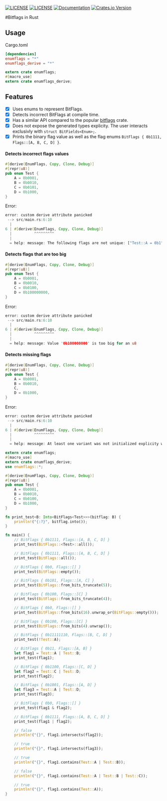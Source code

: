 [![LICENSE](https://img.shields.io/badge/license-MIT-blue.svg)](LICENSE-MIT)
[![LICENSE](https://img.shields.io/badge/license-apache-blue.svg)](LICENSE-APACHE)
[![Documentation](https://docs.rs/enumflags/badge.svg)](https://docs.rs/enumflags)
[![Crates.io Version](https://img.shields.io/crates/v/enumflags.svg)](https://crates.io/crates/enumflags)


#Bitflags in Rust

## Usage

Cargo.toml
```Toml
[dependencies]
enumflags = "*"
enumflags_derive = "*"
```

```Rust
extern crate enumflags;
#[macro_use]
extern crate enumflags_derive;
```

## Features

- [x] Uses enums to represent BitFlags.
- [x] Detects incorrect BitFlags at compile time.
- [x] Has a similar API compared to the popular [bitflags](https://crates.io/crates/bitflags) crate.
- [x] Does not expose the generated types explicity. The user interacts exclusivly with `struct BitFields<Enum>;`.
- [x] Prints the binary flag value as well as the flag enums `BitFlags { 0b1111, Flags::[A, B, C, D] }`.

#### Detects incorrect flags values

```Rust
#[derive(EnumFlags, Copy, Clone, Debug)]
#[repr(u8)]
pub enum Test {
    A = 0b0001,
    B = 0b0010,
    C = 0b0101,
    D = 0b1000,
}
```

Error:
```Rust
error: custom derive attribute panicked
 --> src/main.rs:6:10
  |
6 | #[derive(EnumFlags, Copy, Clone, Debug)]
  |          ^^^^^^^^^
  |
  = help: message: The following flags are not unique: ["Test::A = 0b1", "Test::C = 0b101"]
```


#### Detects flags that are too big
```Rust
#[derive(EnumFlags, Copy, Clone, Debug)]
#[repr(u8)]
pub enum Test {
    A = 0b0001,
    B = 0b0010,
    C = 0b0100,
    D = 0b100000000,
}
```

Error:
```Rust
error: custom derive attribute panicked
 --> src/main.rs:6:10
  |
6 | #[derive(EnumFlags, Copy, Clone, Debug)]
  |          ^^^^^^^^^
  |
  = help: message: Value '0b100000000' is too big for an u8
```

#### Detects missing flags

```Rust
#[derive(EnumFlags, Copy, Clone, Debug)]
#[repr(u8)]
pub enum Test {
    A = 0b0001,
    B = 0b0010,
    C,
    D = 0b1000,
}
```

Error:
```Rust
error: custom derive attribute panicked
 --> src/main.rs:6:10
  |
6 | #[derive(EnumFlags, Copy, Clone, Debug)]
  |          ^^^^^^^^^
  |
  = help: message: At least one variant was not initialized explicity with a value.
```


```Rust
extern crate enumflags;
#[macro_use]
extern crate enumflags_derive;
use enumflags::*;

#[derive(EnumFlags, Copy, Clone, Debug)]
#[repr(u8)]
pub enum Test {
    A = 0b0001,
    B = 0b0010,
    C = 0b0100,
    D = 0b1000,
}

fn print_test<B: Into<BitFlags<Test>>>(bitflag: B) {
    println!("{:?}", bitflag.into());
}

fn main() {
    // BitFlags { 0b1111, Flags::[A, B, C, D] }
    print_test(BitFlags::<Test>::all());

    // BitFlags { 0b1111, Flags::[A, B, C, D] }
    print_test(BitFlags::all());

    // BitFlags { 0b0, Flags::[] }
    print_test(BitFlags::empty());

    // BitFlags { 0b101, Flags::[A, C] }
    print_test(BitFlags::from_bits_truncate(5));

    // BitFlags { 0b100, Flags::[C] }
    print_test(BitFlags::from_bits_truncate(4));

    // BitFlags { 0b0, Flags::[] }
    print_test(BitFlags::from_bits(16).unwrap_or(BitFlags::empty()));

    // BitFlags { 0b100, Flags::[C] }
    print_test(BitFlags::from_bits(4).unwrap());

    // BitFlags { 0b11111110, Flags::[B, C, D] }
    print_test(!Test::A);

    // BitFlags { 0b11, Flags::[A, B] }
    let flag1 = Test::A | Test::B;
    print_test(flag1);

    // BitFlags { 0b1100, Flags::[C, D] }
    let flag2 = Test::C | Test::D;
    print_test(flag2);

    // BitFlags { 0b1001, Flags::[A, D] }
    let flag3 = Test::A | Test::D;
    print_test(flag3);

    // BitFlags { 0b0, Flags::[] }
    print_test(flag1 & flag2);

    // BitFlags { 0b1111, Flags::[A, B, C, D] }
    print_test(flag1 | flag2);

    // false
    println!("{}", flag1.intersects(flag2));

    // true
    println!("{}", flag1.intersects(flag3));

    // true
    println!("{}", flag1.contains(Test::A | Test::B));

    // false
    println!("{}", flag1.contains(Test::A | Test::B | Test::C));

    // true
    println!("{}", flag1.contains(Test::A));
}
```
